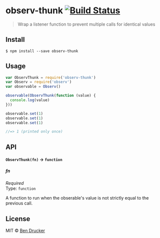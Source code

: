 # observ-thunk [![Build Status](https://travis-ci.org/bendrucker/observ-thunk.svg?branch=master)](https://travis-ci.org/bendrucker/observ-thunk)

> Wrap a listener function to prevent multiple calls for identical values


## Install

```
$ npm install --save observ-thunk
```


## Usage

```js
var ObservThunk = require('observ-thunk')
var Observ = require('observ')
var observable = Observ()

observable(ObservThunk(function (value) {
  console.log(value)  
}))

observable.set(1)
observable.set(1)
observable.set(1)

//=> 1 (printed only once)
```

## API

#### `ObservThunk(fn)` -> `function`

##### fn

*Required*  
Type: `function`

A function to run when the obserable's value is not strictly equal to the previous call.


## License

MIT © [Ben Drucker](http://bendrucker.me)
